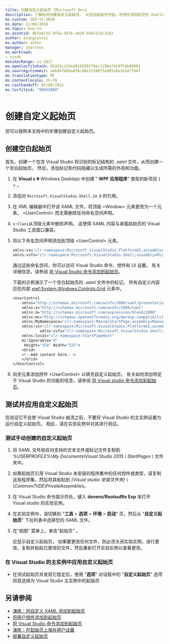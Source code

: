 ```yaml
---
title: 创建自定义起始页 |Microsoft Docs
description: 了解如何创建自定义起始页。 从空白起始页开始，将控件添加到空的 UserControl 元素，然后测试页面。
ms.custom: SEO-VS-2020
ms.date: 11/04/2016
ms.topic: how-to
ms.assetid: d67e0c53-9f5a-45fb-a929-b9d2125c3c82
author: acangialosi
ms.author: anthc
manager: jmartens
ms.workload:
- vssdk
monikerRange: vs-2017
ms.openlocfilehash: 65415c22da2815650278ac1190e7d19f54b96063
ms.sourcegitcommit: ae6d47b09a439cd0e13180f5e89510e3e347fd47
ms.translationtype: MT
ms.contentlocale: zh-CN
ms.lasthandoff: 02/08/2021
ms.locfileid: "99853080"
---
```

# <a name="creating-a-custom-start-page"></a>创建自定义起始页

您可以按照本文档中的步骤创建自定义起始页。

## <a name="create-a-blank-start-page"></a>创建空白起始页

首先，创建一个包含 Visual Studio 将识别的标记结构的 *.xaml* 文件，从而创建一个空白起始页。 然后，添加标记和代码隐藏以生成所需的外观和功能。

1. 在 **Visual c #** Windows Desktop) 中创建 " **WPF 应用程序**" 类型的新项目 ( >   。

2. 添加对 `Microsoft.VisualStudio.Shell.14.0` 的引用。

3. 在 XML 编辑器中打开该 XAML 文件，将顶级 \<Window> 元素更改为一个元素， \<UserControl> 而无需删除任何命名空间声明。

4. `x:Class`从顶级元素中删除声明。 这使得 XAML 内容与承载起始页的 Visual Studio 工具窗口兼容。

5. 将以下命名空间声明添加到顶级 \<UserControl> 元素。

    ```vb
    xmlns:vs="clr-namespace:Microsoft.VisualStudio.PlatformUI;assembly=Microsoft.VisualStudio.Shell.14.0"
    xmlns:vsfx="clr-namespace:Microsoft.VisualStudio.Shell;assembly=Microsoft.VisualStudio.Shell.14.0"
    ```

     通过这些命名空间，你可以访问 Visual Studio 命令、控件和 UI 设置。 有关详细信息，请参阅 [将 Visual Studio 命令添加到起始页](../extensibility/adding-visual-studio-commands-to-a-start-page.md)。

     下面的示例演示了一个空白起始页的 *.xaml* 文件中的标记。 所有自定义内容应在内部 <xref:System.Windows.Controls.Grid> 元素中。

    ```vb
    <UserControl
        xmlns="http://schemas.microsoft.com/winfx/2006/xaml/presentation"
        xmlns:x="http://schemas.microsoft.com/winfx/2006/xaml"
        xmlns:d="http://schemas.microsoft.com/expression/blend/2008"
        xmlns:mc="http://schemas.openxmlformats.org/markup-compatibility/2006"
        xmlns:MyNamespace="clr-namespace:ManualStartPage;assembly=ManualStartPage"
        xmlns:vs="clr-namespace:Microsoft.VisualStudio.PlatformUI;assembly=Microsoft.VisualStudio.Shell.14.0"
                xmlns:vsfx="clr-namespace:Microsoft.VisualStudio.Shell;assembly=Microsoft.VisualStudio.Shell.14.0"
        xmlns:local="clr-namespace:StartPageHost"
        mc:Ignorable="d"
         Height="350" Width="525">
        <Grid>
        <!--Add content here.-->
        </Grid>
    </UserControl>
    ```

6. 向空元素添加控件 \<UserControl> 以填充自定义起始页。 有关如何添加特定于 Visual Studio 的功能的信息，请参阅 [将 Visual studio 命令添加到起始页](../extensibility/adding-visual-studio-commands-to-a-start-page.md)。

## <a name="test-and-apply-the-custom-start-page"></a>测试并应用自定义起始页

在验证它不会使 Visual Studio 崩溃之前，不要将 Visual Studio 的主实例设置为运行自定义起始页。 相反，请在实验实例中对其进行测试。

### <a name="to-test-a-manually-created-custom-start-page"></a>测试手动创建的自定义起始页

1. 将 XAML 文件和任何支持的文本文件或标记文件复制到 *%USERPROFILE%\My Documents\Visual Studio 2015 \ StartPages \\* 文件夹中。

2. 如果起始页引用 Visual Studio 未安装的程序集中的任何控件或类型，请复制这些程序集，然后将其粘贴到 *{Visual studio 安装文件夹} \\ \Common7\IDE\PrivateAssemblies*。

3. 在 Visual Studio 命令提示符处，键入 **devenv/Rootsuffix Exp** 来打开 Visual studio 的实验实例。

4. 在实验实例中，请切换到 "**工具**  >  **选项**  >  **环境**  >  **启动**" 页，然后从 "**自定义起始页**" 下拉列表中选择您的 XAML 文件。

5. 在“视图”  菜单上，单击“起始页” 。

     应显示自定义起始页。 如果要更改任何文件，则必须关闭实验实例，进行更改，复制并粘贴已更改的文件，然后重新打开实验实例以查看更改。

### <a name="to-apply-the-custom-start-page-in-the-primary-instance-of-visual-studio"></a>在 Visual Studio 的主实例中应用自定义起始页

- 在测试起始页并发现它稳定后，使用 "**选项**" 对话框中的 "**自定义起始页**" 选项将其选择为 Visual Studio 主实例中的起始页

## <a name="see-also"></a>另请参阅

- [演练：将自定义 XAML 添加到起始页](../extensibility/walkthrough-adding-custom-xaml-to-the-start-page.md)
- [将用户控件添加到起始页](../extensibility/adding-user-control-to-the-start-page.md)
- [将 Visual Studio 命令添加到起始页](../extensibility/adding-visual-studio-commands-to-a-start-page.md)
- [演练：在起始页上保存用户设置](../extensibility/walkthrough-saving-user-settings-on-a-start-page.md)
- [部署自定义起始页](../extensibility/deploying-custom-start-pages.md)
